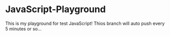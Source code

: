 # JavaScript-Playground
This is my playground for test JavaScript!
Thios branch will auto push every 5 minutes or so...
